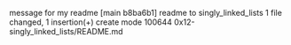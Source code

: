 message for my readme
[main b8ba6b1] readme to singly_linked_lists
 1 file changed, 1 insertion(+)
 create mode 100644 0x12-singly_linked_lists/README.md
